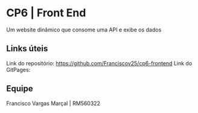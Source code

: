 # CP6 | Front End
Um website dinâmico que consome uma API e exibe os dados

## Links úteis
Link do repositório: https://github.com/Franciscov25/cp6-frontend
Link do GitPages: 

## Equipe
Francisco Vargas Marçal | RM560322